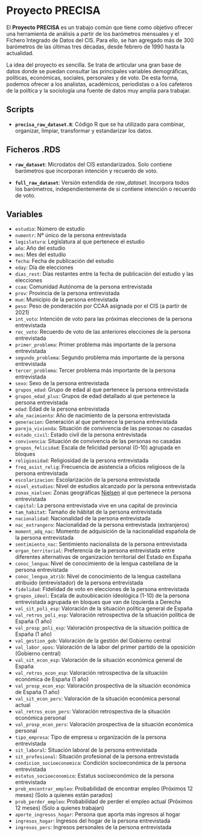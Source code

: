 # Proyecto PRECISA

El **Proyecto PRECISA** es un trabajo común que tiene como objetivo ofrecer una herramienta de análisis a partir de los barómetros mensuales y el Fichero Integrado de Datos del CIS. Para ello, se han agregado más de 300 barómetros de las últimas tres décadas, desde febrero de 1990 hasta la actualidad.

La idea del proyecto es sencilla. Se trata de articular una gran base de datos donde se puedan consultar las principales variables demográficas, políticas, económicas, sociales, personales y de voto. De esta forma, podemos ofrecer a los analistas, académicos, periodistas o a los cafeteros de la política y la sociología una fuente de datos muy amplia para trabajar.

## Scripts

- **`precisa_raw_dataset.R`**: Código R que se ha utilizado para combinar, organizar, limpiar, transformar y estandarizar los datos.

## Ficheros .RDS

- **`raw_dataset`**: Microdatos del CIS estandarizados. Solo contiene barómetros que incorporan intención y recuerdo de voto.

- **`full_raw_dataset`**: Versión extendida de *raw_dataset*. Incorpora todos los barómetros, independientemente de si contiene intención o recuerdo de voto.

## Variables

- `estudio`: Número de estudio
- `numentr`: Nº único de la persona entrevistada
- `legislatura`: Legislatura al que pertenece el estudio
- `año`: Año del estudio
- `mes`: Mes del estudio
- `fecha`: Fecha de publicación del estudio
- `eday`: Día de elecciones
- `dias_rest`: Días restantes entre la fecha de publicación del estudio y las elecciones
- `ccaa`: Comunidad Autónoma de la persona entrevistada
- `prov`: Provincia de la persona entrevistada
- `mun`: Municipio de la persona entrevistada
- `peso`: Peso de ponderación por CCAA asignada por el CIS (a partir de 2021)
- `int_voto`: Intención de voto para las próximas elecciones de la persona entrevistada
- `rec_voto`: Recuerdo de voto de las anteriores elecciones de la persona entrevistada
- `primer_problema`: Primer problema más importante de la persona entrevistada
- `segundo_problema`: Segundo problema más importante de la persona entrevistada
- `tercer_problema`: Tercer problema más importante de la persona entrevistada
- `sexo`: Sexo de la persona entrevistada
- `grupos_edad`: Grupo de edad al que pertenece la persona entrevistada
- `grupos_edad_plus`: Grupos de edad detallado al que pertenece la persona entrevistada
- `edad`: Edad de la persona entrevistada
- `año_nacimiento`: Año de nacimiento de la persona entrevistada
- `generacion`: Generación al que pertenece la persona entrevistada
- `pareja_vivienda`: Situación de convivencia de las personas no casadas
- `estado_civil`: Estado civil de la persona entrevistada
- `convivencia`: Situación de convivencia de las personas no casadas
- `grupos_felicidad`: Escala de felicidad personal (0-10) agrupada en bloques
- `religiosidad`: Religiosidad de la persona entrevistada
- `freq_asist_relig`: Frecuencia de asistencia a oficios religiosos de la persona entrevistada
- `escolarizacion`: Escolarización de la persona entrevistada
- `nivel_estudios`: Nivel de estudios alcanzado por la persona entrevistada
- `zonas_nielsen`: Zonas geográficas [Nielsen](https://www.mapa.gob.es/es/alimentacion/temas/consumo-tendencias/distribucion-agroalimentaria/zonasgeo.aspx) al que pertenece la persona entrevistada
- `capital`: La persona entrevistada vive en una capital de provincia
- `tam_habitat`: Tamaño de hábitat de la persona entrevistada
- `nacionalidad`: Nacionalidad de la persona entrevistada
- `nac_extrangero`: Nacionalidad de la persona entrevistada (extranjeros)
- `moment_adq_nac`: Momento de adquisición de la nacionalidad española de la persona entrevistada
- `sentimiento_nac`: Sentimiento nacionalista de la persona entrevistada
- `organ_territorial`: Preferencia de la persona entrevistada entre diferentes alternativas de organización territorial del Estado en España
- `conoc_lengua`: Nivel de conocimiento de la lengua castellana de la persona entrevistada
- `conoc_lengua_atrib`: Nivel de conocimiento de la lengua castellana atribuido (entrevistador) de la persona entrevistada
- `fidelidad`: Fidelidad de voto en elecciones de la persona entrevistada
- `grupos_ideol`: Escala de autoubicación ideológica (1-10) de la persona entrevistada agrupada en bloques que van de Izquierda a Derecha
- `val_sit_poli_esp`: Valoración de la situación política general de España
- `val_retros_poli_esp`: Valoración retrospectiva de la situación política de España (1 año)
- `val_prosp_poli_esp`: Valoración prospectiva de la situación política de España (1 año)
- `val_gestion_gob`: Valoración de la gestión del Gobierno central
- `val_labor_opos`: Valoración de la labor del primer partido de la oposición (Gobierno central)
- `val_sit_econ_esp`: Valoración de la situación económica general de España
- `val_retros_econ_esp`: Valoración retrospectiva de la situación económica de España (1 año)
- `val_prosp_econ_esp`: Valoración prospectiva de la situación económica de España (1 año)
- `val_sit_econ_pers`: Valoración de la situación económica personal actual
- `val_retros_econ_pers`: Valoración retrospectiva de la situación económica personal
- `val_prosp_econ_pers`: Valoración prospectiva de la situación económica personal
- `tipo_empresa`: Tipo de empresa u organización de la persona entrevistada
- `sit_laboral`: Situación laboral de la persona entrevistada
- `sit_profesional`: Situación profesional de la persona entrevistada
- `condicion_socioeconomica`: Condición socioeconómica de la persona entrevistada
- `estatus_socioeconomico`: Estatus socioeconómico de la persona entrevistada
- `prob_encontrar_empleo`: Probabilidad de encontrar empleo (Próximos 12 meses) (Solo a quienes están parados)
- `prob_perder_empleo`: Probabilidad de perder el empleo actual (Próximos 12 meses) (Solo a quienes trabajan)
- `aporte_ingresos_hogar`: Persona que aporta más ingresos al hogar
- `ingresos_hogar`: Ingresos del hogar de la persona entrevistada
- `ingresos_pers`: Ingresos personales de la persona entrevistada

